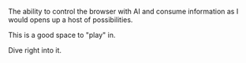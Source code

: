 The ability to control the browser with AI and consume information as I would opens up  a host of possibilities.

This is a good space to "play" in.

Dive right into it.